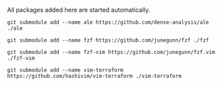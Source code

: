 All packages added here are started automatically.

```shell
git submodule add --name ale https://github.com/dense-analysis/ale ./ale
```

```shell
git submodule add --name fzf https://github.com/junegunn/fzf ./fzf
```

```shell
git submodule add --name fzf-vim https://github.com/junegunn/fzf.vim ./fzf-vim
```

```shell
git submodule add --name vim-terraform https://github.com/hashivim/vim-terraform ./vim-terraform
```

